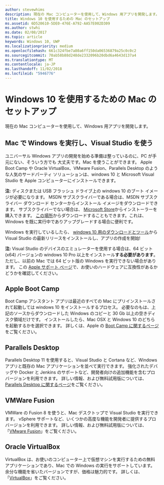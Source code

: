 ```yaml
---
author: stevewhims
description: 現在の Mac コンピューターを使用して、Windows 用アプリを開発します。
title: Windows 10 を使用するための Mac のセットアップ
ms.assetid: 6D520610-5DE0-476E-A792-AA57E002D309
ms.author: stwhi
ms.date: 02/08/2017
ms.topic: article
keywords: Windows 10, UWP
ms.localizationpriority: medium
ms.openlocfilehash: 661c324fbe7a80a6ff150da06536879a25c0c0c2
ms.sourcegitcommit: 70ab58b88d248de2332096b20dbd6a4643d137a4
ms.translationtype: MT
ms.contentlocale: ja-JP
ms.lasthandoff: 11/02/2018
ms.locfileid: "5946776"
---
```

# <a name="setting-up-your-mac-with-windows-10"></a>Windows 10 を使用するための Mac のセットアップ


現在の Mac コンピューターを使用して、Windows 用アプリを開発します。

## <a name="run-windows-on-your-mac-and-use-visual-studio"></a>Mac で Windows を実行し、Visual Studio を使う

ユニバーサル Windows アプリの開発を始める準備は整っているのに、PC が手元にない、そういう方でも 大丈夫です。Mac を使うことができます。 Apple Boot Camp や Oracle VirtualBox、VMware Fusion、Parallels Desktop のような人気のサードパーティ ソリューションは、windows 10 と Microsoft Visual Studio を Apple コンピューターにインストールできます。

**注:** ディスクまたは USB フラッシュ ドライブ上の windows 10 のブート イメージが必要になります。 MSDN サブスクライバーである場合は、MSDN サブスクライバー ダウンロード センターからインストール イメージをダウンロードできます。 サブスクライバーでない場合は、 [Microsoft Store](http://apps.microsoft.com/windows/app)からインストーラーを購入できます。 [この場所](http://go.microsoft.com/fwlink/?LinkId=623906)からダウンロードすることもできます。これは、Windows を既に実行中でありアップグレードする場合に便利です。

Windows を実行しているしたら、 [windows 10 用のダウンロードとツール](https://developer.microsoft.com/en-us/windows/downloads)から Visual Studio の最新リリースをインストールし、アプリの作成を開始!

**注:** Visual Studio のデバイスのエミュレーターを使用する場合は、64 ビット (x64) バージョンの windows 10 Pro 以上をインストール**する必要があります**。 ただし、以前の Mac では 64 ビット版の Windows を実行できない場合があります。 この [Apple サポート ページ](http://go.microsoft.com/fwlink/p/?LinkID=397959)で、お使いのハードウェアに互換性があるかどうかを確認してください。

## <a name="apple-boot-camp"></a>Apple Boot Camp

Boot Camp アシスタント アプリは最近のすべての Mac にプリインストールされて起動しては windows 10 をインストールするプロセス。 必要なのもは、上記のソースからダウンロードした Windows のコピーと 30 Gb 以上の空きディスク領域だけです。 インストールしたら、Mac OSX と Windows 10 のどちらを起動するかを選択できます。 詳しくは、Apple の [Boot Camp に関するページ](http://go.microsoft.com/fwlink/?LinkId=623912)をご覧ください。

## <a name="parallels-desktop"></a>Parallels Desktop

Parallels Desktop 11 を使用すると、Visual Studio と Cortana など、Windows アプリと既存の Mac アプリケーションを並べて実行できます。 強化されたデバッグや Docker と Jenkins のサポートなど、開発者向けの追加機能を含むプロ バージョンを利用できます。 詳しい情報、および無料試用版については、[Parallels Desktop に関するページ](http://go.microsoft.com/fwlink/p/?LinkId=281827)をご覧ください。

## <a name="vmware-fusion"></a>VMWare Fusion

VMWare の Fusion 8 を使うと、Mac デスクトップで Visual Studio を実行できます。 vSphere サポートなど、いくつかの高度な機能を開発者に提供するプロ バージョンを利用できます。 詳しい情報、および無料試用版については、「[VMware Fusion](http://go.microsoft.com/fwlink/p/?LinkId=281826)」をご覧ください。

## <a name="oracle-virtualbox"></a>Oracle VirtualBox

VirtualBox は、お使いのコンピューター上で仮想マシンを実行するための無料アプリケーションであり、Mac での Windows の実行をサポートしています。 余分な機能を省いたバージョンですが、価格は魅力的です。 詳しくは、「[VirtualBox](http://go.microsoft.com/fwlink/p/?LinkId=280599)」をご覧ください。

